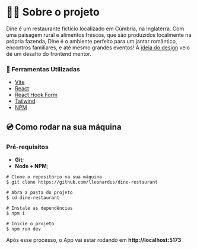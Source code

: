 # 👨‍💻‍ Sobre o projeto

Dine é um restaurante fictício localizado em Cúmbria, na Inglaterra. Com uma
paisagem rural e alimentos frescos, que são produzidos localmente na própria
fazenda, Dine é o ambiente perfeito para um jantar romântico, encontros familiares,
e até mesmo grandes eventos!
A [ideia do design](https://www.frontendmentor.io/challenges/dine-restaurant-website-yAt7Vvxt7)
veio de um desafio do frontend mentor.

### 🧰 Ferramentas Utilizadas

- [Vite](https://vitejs.dev/)
- [React](https://react.dev/)
- [React Hook Form](https://react-hook-form.com/)
- [Tailwind](https://tailwindcss.com/)
- [NPM](https://docs.npmjs.com/downloading-and-installing-node-js-and-npm)

## 💿 Como rodar na sua máquina

### Pré-requisitos

- **Git**;
- **Node + NPM**;

```shell
# Clone o repositório na sua máquina
$ git clone https://github.com/lleonardus/dine-restaurant

# Abra a pasta do projeto
$ cd dine-restaurant

# Instale as dependências
$ npm i

# Inicie o projeto
$ npm run dev
```

Após esse processo, o App vai estar rodando em **http://localhost:5173**
